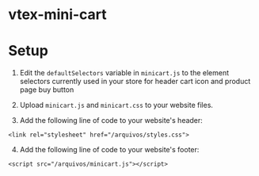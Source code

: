 # vtex-mini-cart

# Setup

1. Edit the ```defaultSelectors``` variable in ```minicart.js``` to the element selectors currently used in your store for header cart icon and product page buy button

2. Upload ```minicart.js``` and ```minicart.css``` to your website files.

3. Add the following line of code to your website's header:
``` 
<link rel="stylesheet" href="/arquivos/styles.css">
```

4. Add the following line of code to your website's footer:
``` 
<script src="/arquivos/minicart.js"></script>
``` 
